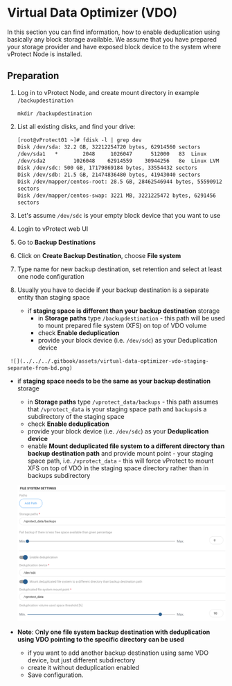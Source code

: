 # Virtual Data Optimizer \(VDO\)

In this section you can find information, how to enable deduplication using basically any block storage available. We assume that you have prepared your storage provider and have exposed block device to the system where vProtect Node is installed.

## Preparation

1. Log in to vProtect Node, and create mount directory in example `/backupdestination`

   ```text
   mkdir /backupdestination
   ```

2. List all existing disks, and find your drive:

   ```text
   [root@vProtect01 ~]# fdisk -l | grep dev
   Disk /dev/sda: 32.2 GB, 32212254720 bytes, 62914560 sectors
   /dev/sda1   *        2048     1026047      512000   83  Linux
   /dev/sda2         1026048    62914559    30944256   8e  Linux LVM
   Disk /dev/sdc: 500 GB, 17179869184 bytes, 33554432 sectors
   Disk /dev/sdb: 21.5 GB, 21474836480 bytes, 41943040 sectors
   Disk /dev/mapper/centos-root: 28.5 GB, 28462546944 bytes, 55590912 sectors
   Disk /dev/mapper/centos-swap: 3221 MB, 3221225472 bytes, 6291456 sectors
   ```

3. Let's assume `/dev/sdc` is your empty block device that you want to use
4. Login to vProtect web UI
5. Go to **Backup Destinations**
6. Click on **Create Backup Destination**, choose **File system**
7. Type name for new backup destination, set retention and select at least one node configuration
8. Usually you have to decide if your backup destination is a separate entity than staging space
   * if **staging space is different than your backup destination** storage
     * in **Storage paths** type `/backupdestination` - this path will be used to mount prepared file system \(XFS\) on top of VDO volume
     * check **Enable deduplication**
     * provide your block device \(i.e. `/dev/sdc`\)  as your Deduplication device

```text
 ![](../../../.gitbook/assets/virtual-data-optimizer-vdo-staging-separate-from-bd.png)
```

* if **staging space needs to be the same as your backup destination** storage

  * in **Storage paths** type `/vprotect_data/backups` - this path assumes that `/vprotect_data` is your staging space path and `backups`is a subdirectory of the staging space
  * check **Enable deduplication**
  * provide your block device \(i.e. `/dev/sdc`\)  as your **Deduplication device**
  * enable **Mount deduplicated file system to a different directory than backup destination path** and provide mount point - your staging space path, i.e. `/vprotect_data` - this will force vProtect to mount XFS on top of VDO in the staging space directory rather than in backups subdirectory

  ![](../../../.gitbook/assets/virtual-data-optimizer-vdo-staging-shared-with-bd.png)

* **Note**: O**nly one file system backup destination with deduplication using VDO pointing to the specific directory can be used**
  * if you want to add another backup  destination using same VDO device, but just different subdirectory
  * create it without deduplication enabled
  * Save configuration.


